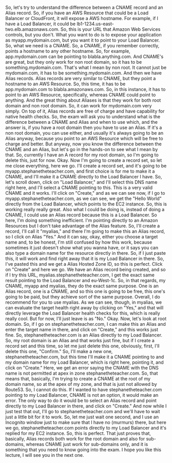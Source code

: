 
<v Stephane>So, let's try to understand</v>
the difference between a CNAME record and an Alias record.
So, if you have an AWS Resource that
could be a Load Balancer or CloudFront,
it will expose a AWS hostname.
For example, if I have a Load Balancer,
it could be lb1-1234.us-east-two.elb.amazonaws.com.
So, this is your URL that Amazon Web Services controls,
but you don't.
What you want to do is to expose your application
as myapp.mydomain.com,
but you want it to point to your Load Balancer.
So, what we need is a CNAME.
So, a CNAME, if you remember correctly,
points a hostname to any other hostname.
So, for example, app.mydomain.com
can be pointing to blabla.anything.com.
And CNAME's are great,
but they only work for non root domain,
so it has to be something.mydomain.com.
That's what I mean by non root.
It cannot just be mydomain.com,
it has to be something.mydomain.com.
And then we have Alias records.
Alias records are very similar to CNAME,
but they point a hostname to an AWS Resource.
So, this time,
it has to be app.mydomain.com to blabla.amazonaws.com.
So, in this instance,
it has to point to an AWS Resource, specifically,
whereas CNAME could point to anything.
And the great thing about Aliases is that
they work for both root domain and non root domain.
So, it can work for mydomain.com very simply.
On top of it, Alias records are free of charge
and have capability for native health checks.
So, the exam will ask you to understand
what is the difference between a CNAME and Alias
and when to use which, and the answer is,
if you have a root domain then you have to use an Alias.
If it's a non root domain, you can use either,
and usually it's always going to be an Alias anyway,
because you point to an AWS Resource
which will be free to charge and better.
But anyway, now you know the difference
between the CNAME and an Alias,
but let's go in the hands-on to see what I mean by that.
So, currently I have an A record for my root domain,
so I'm going to delete this, just for now.
Okay.
Now I'm going to create a record set,
so let me close everything, here we go.
I'll create a record set,
and it's going to be myapp.stephanetheteacher.com,
and first choice is for me to make it a CNAME,
and I'll make it a CNAME directly to
the Load Balancer I have.
So, let's scroll down, click on "Load Balancer,"
and I'll select this DNS name right here,
and I'll select a CNAME pointing to this.
This is a very valid CNAME and it works.
I'll click on "Create,"
and as we can see now,
if I go to myapp.stephanetheteacher.com,
as we can see,
we get the "Hello World" directly from the Load Balancer,
which points to the EC2 instance.
So, this is working really really great.
Also what I could be doing is, instead of doing a CNAME,
I could use an Alias record because this is a Load Balancer.
So here, I'm doing something inefficient.
I'm pointing directly to an Amazon Resources
but I don't take advantage of the Alias feature.
So, I'll create a record,
I'll call it "myalias,"
and there I'm going to make this an Alias record,
so I click on Alias "Yes."
And it can say, okay, either you choose a target name and,
to be honest, I'm still confused by how this work,
because sometimes it just doesn't show what you wanna have,
or it says you can also type a domain name
for the resource directly in there.
So, if I just paste this,
it will work and find right away that
it is my Load Balancer in there.
So, I've pasted this and we get a Alias Hosted Zone ID,
so this is perfect.
Click on "Create" and here we go.
We have an Alias record being created,
and so if I try this URL, myalias.stephanetheteacher.com,
I get the exact same result pointing to the Load Balancer
and eu-West-1c.
So, in that regards, my CNAME, myapp and myalias,
they do the exact same purpose.
One is an Alias record, one is a CNAME,
and so this one is going to be free,
this one's going to be paid,
but they achieve sort of the same purpose.
Overall, I do recommend for you to use myalias.
As we can see, though, in myalias,
we can evaluate the target health right away
by clicking on "Yes,"
and that will directly leverage
the Load Balancer health checks for this,
which is really really cool.
But for now, I'll just leave is as "No."
Okay.
Now, let's look at root domain.
So, if I go on stephanetheteacher.com,
I can make this an Alias and enter the target name in there,
and click on "Create," and this works just fine.
So, stephanetheteacher.com is an Alias
directly to my Load Balancer.
So, my root domain is an Alias and that works just fine,
but if I create a record set and this time,
so let me just delete this one, obviously, first,
I'll delete this one, "Confirm."
So, I'll make a new one, stephanetheteacher.com,
but this time I'll make it a CNAME pointing to
and my domain name for my Load Balancer,
which is right here, pointing it,
and click on "Create."
Here, we get an error saying the CNAME with the DNS name
is not permitted at apex in zone stephanetheteacher.com.
So, that means that, basically,
I'm trying to create a CNAME at the root of my domain name,
so at the apex of my zone,
and that is just not allowed by Route53.
So, I cannot do this.
If I wanted to have stephanetheteacher.com
pointing to my Load Balancer,
CNAME is not an option, it would make an error.
The only way to do it would be to select an Alias record
and point directly to my Load Balancer in there,
and click on "Create."
And now while I just test that out,
I'll go to stephanetheteacher.com
and we'll have to wait just a little bit for it to work.
So, let me just wait one second,
and I use an Incognito window just to make sure
that I have no (murmurs) there, but here we go,
stephanetheteacher.com points directly to my Load Balancer
and it's replied for my EC2 instance.
So, this is perfect.
That just proves that, basically,
Alias records both work for the root domain
and also for sub-domains,
whereas CNAME just work for sub-domains only,
and it is something that you need to know
going into the exam.
I hope you like this lecture,
I will see you in the next one.